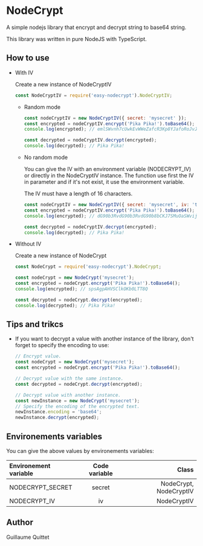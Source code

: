# NodeCrypt

A simple nodejs library that encrypt and decrypt string to base64 string.

This library was written in pure NodeJS with TypeScript.

## How to use

- With IV

  Create a new instance of NodeCryptIV
  ```javascript
  const NodeCryptIV = require('easy-nodecrypt').NodeCryptIV;
  ```
    - Random mode
      ```javascript
      const nodeCryptIV = new NodeCryptIV({ secret: 'mysecret' });
      const encrypted = nodeCryptIV.encrypt('Pika Pika!').toBase64();
      console.log(encrypted); // emlSWvnh7cUwkEvWWeZafcR3Kp8YJafoRoJvJBQ_t38

      const decrypted = nodeCryptIV.decrypt(encrypted);
      console.log(decrypted); // Pika Pika!
      ```

    - No random mode

      You can give the IV with an environment variable (NODECRYPT_IV) or directly in the NodeCryptIV instance. The function use first the IV in parameter and if it's not exist, it use the environment variable.

      The IV must have a length of 16 characters.
      ```javascript
      const nodeCryptIV = new NodeCryptIV({ secret: 'mysecret', iv: 'totototototototo' });
      const encrypted = nodeCryptIV.encrypt('Pika Pika!').toBase64();
      console.log(encrypted); // dG90b3RvdG90b3RvdG90b8bCKJ7SMuOaSWvijqvujXM

      const decrypted = nodeCryptIV.decrypt(encrypted);
      console.log(decrypted); // Pika Pika!
      ```

- Without IV

  Create a new instance of NodeCrypt
  ```javascript
  const NodeCrypt = require('easy-nodecrypt').NodeCrypt;
  ```

  ```javascript
  const nodeCrypt = new NodeCrypt('mysecret');
  const encrypted = nodeCrypt.encrypt('Pika Pika!').toBase64();
  console.log(encrypted); // spsAgpAHVSClkOKb0LTT8Q

  const decrypted = nodeCrypt.decrypt(encrypted);
  console.log(decrypted); // Pika Pika!
  ```

## Tips and trikcs

- If you want to decrypt a value with another instance of the library, don't forget to specify the encoding to use:
  ```javascript
  // Encrypt value.
  const nodeCrypt = new NodeCrypt('mysecret');
  const encrypted = nodeCrypt.encrypt('Pika Pika!').toBase64();

  // Decrypt value with the same instance.
  const decrypted = nodeCrypt.decrypt(encrypted);

  // Decrypt value with another instance.
  const newInstance = new NodeCrypt('mysecret');
  // Specify the encoding of the encrypted text.
  newInstance.encoding = 'base64';
  newInstance.decrypt(encrypted);
  ```

## Environements variables

You can give the above values by environements variables:

| Environement variable | Code variable | Class |
|:----|:----:|----:|
|NODECRYPT_SECRET|secret| NodeCrypt, NodeCryptIV |
|NODECRYPT_IV|iv| NodeCryptIV |

## Author

Guillaume Quittet
